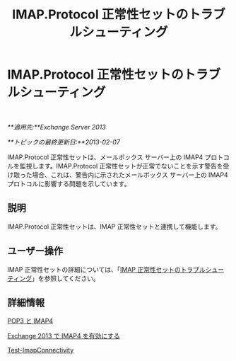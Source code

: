 ﻿---
title: IMAP.Protocol 正常性セットのトラブルシューティング
TOCTitle: IMAP.Protocol 正常性セットのトラブルシューティング
ms:assetid: ab0df2c9-5a85-4061-ba67-750962d14c1b
ms:mtpsurl: https://technet.microsoft.com/ja-jp/library/ms.exch.scom.imap.protocol(v=EXCHG.150)
ms:contentKeyID: 53181839
ms.date: 01/28/2016
mtps_version: v=EXCHG.150
ms.translationtype: HT
---

# IMAP.Protocol 正常性セットのトラブルシューティング

 

_**適用先:**Exchange Server 2013_

_**トピックの最終更新日:**2013-02-07_

IMAP.Protocol 正常性セットは、メールボックス サーバー上の IMAP4 プロトコルを監視します。IMAP.Protocol 正常性セットが正常でないことを示す警告を受け取った場合、これは、警告内に示されたメールボックス サーバー上の IMAP4 プロトコルに影響する問題を示しています。

## 説明

IMAP.Protocol 正常性セットは、IMAP 正常性セットと連携して機能します。

## ユーザー操作

IMAP 正常性セットの詳細については、「[IMAP 正常性セットのトラブルシューティング](troubleshooting-imap-health-set.md)」を参照してください。

## 詳細情報

[POP3 と IMAP4](https://technet.microsoft.com/ja-jp/library/jj657728\(v=exchg.150\))

[Exchange 2013 で IMAP4 を有効にする](https://technet.microsoft.com/ja-jp/library/bb124489\(v=exchg.150\))

[Test-ImapConnectivity](https://technet.microsoft.com/ja-jp/library/bb738126\(v=exchg.150\))

